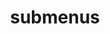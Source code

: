 ---
layout: page
title: submenus
nav: False
nav_order: 6
dropdown: true
children: 
    # - title: publications
    # #   permalink: /publications/
    # - title: divider
    # - title: projects
    #   permalink: /projects/
---